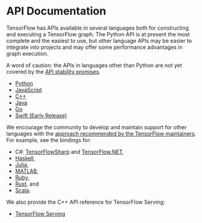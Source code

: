 # API Documentation

TensorFlow has APIs available in several languages both for constructing and
executing a TensorFlow graph.  The Python API is at present the most complete
and the easiest to use, but other language APIs may be easier to integrate
into projects and may offer some performance advantages in graph execution.

A word of caution: the APIs in languages other than Python are not yet
covered by the [API stability promises](https://www.tensorflow.org/guide/versions).

* [Python](https://www.tensorflow.org/api_docs/python/)
* [JavaScript](https://js.tensorflow.org/api/latest/)
* [C++](https://www.tensorflow.org/api_docs/cc/)
* [Java](https://www.tensorflow.org/api_docs/java/reference/org/tensorflow/package-summary)
* [Go](https://pkg.go.dev/github.com/tensorflow/tensorflow/tensorflow/go)
* [Swift (Early Release)](https://www.tensorflow.org/swift)


We encourage the community to develop and maintain support for other languages
with the [approach recommended by the TensorFlow maintainers](https://github.com/tensorflow/docs/blob/master/site/en/r1/guide/extend/bindings.md).
For example, see the bindings for:

* C#: [TensorFlowSharp](https://github.com/migueldeicaza/TensorFlowSharp) and [TensorFlow.NET](https://github.com/SciSharp/TensorFlow.NET),
* [Haskell](https://github.com/tensorflow/haskell),
* [Julia](https://github.com/malmaud/TensorFlow.jl),
* [MATLAB](https://github.com/asteinh/tensorflow.m),
* [Ruby](https://github.com/somaticio/tensorflow.rb),
* [Rust](https://github.com/tensorflow/rust), and
* [Scala](https://github.com/eaplatanios/tensorflow_scala).

We also provide the C++ API reference for TensorFlow Serving:

* [TensorFlow Serving](https://www.tensorflow.org/tfx/guide/serving)
